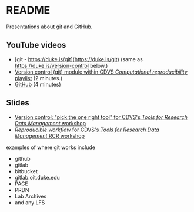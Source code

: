 
# README

<!-- badges: start -->
<!-- badges: end -->

Presentations about git and GitHub.  

## YouTube videos

- [git - https://duke.is/git](https://duke.is/git) (same as https://duke.is/version-control below.)
- [Version control (git) module within CDVS _Computational reproducibility_ playlist](https://duke.is/version-control) (2 minutes.)
- [GitHub](https://duke.is/github) (4 minutes)


## Slides 

- [Version control: "pick the one right tool" for CDVS's _Tools for Research Data Management_ workshop](https://duke.is/version-control)
- [_Reproducible workflow_ for CDVS's _Tools for Research Data Management_ RCR workshop](https://duke.is/workflow)


examples of where git works include

- github
- gitlab
- bitbucket
- gitlab.oit.duke.edu
- PACE
- PRDN
- Lab Archives
- and any LFS

